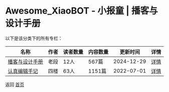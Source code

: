 # Awesome_XiaoBOT - 小报童 | 播客与设计手册

以下是该分类下的所有专栏：

| 名称 | 作者 | 读者数量 | 内容数量 | 更新时间 | 详情 |
|------|------|----------|----------|----------|------|
| [播客与设计手册](https://xiaobot.net/p/designpodcast?refer=0b133df9-27dc-423b-8101-639049001c13) | 老段 | 12人 | 567篇 |  2024-12-29 | [详情](../data/designpodcast.md) |
| [认真编辑手记](https://xiaobot.net/p/telenote?refer=0b133df9-27dc-423b-8101-639049001c13) | 四楼 | 63人 | 1151篇 |  2022-07-01 | [详情](../data/telenote.md) |


返回 [首页](../README.md)
